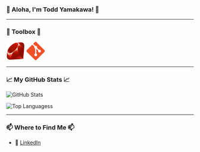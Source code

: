 ### 🌴 Aloha, I'm Todd Yamakawa! 🌴



---
### 🧰 Toolbox 🧰
<img src="https://github.com/devicons/devicon/blob/master/icons/ruby/ruby-original.svg" alt="Ruby Logo" width="50" height="50" /> <img src="https://github.com/devicons/devicon/blob/master/icons/git/git-original.svg" alt="Git Logo" width="50" height="50" />


---
### 📈 My GitHub Stats 📈
![GitHub Stats](https://github-readme-stats.vercel.app/api?username=toddyamakawa)

![Top Languagess](https://github-readme-stats.vercel.app/api/top-langs/?username=toddyamakawa&hide=css,tcl)

---
### 📫 Where to Find Me 📫
- 🤝 [LinkedIn](https://www.linkedin.com/in/toddyamakawa/)



<!--
TODO:
<img src="https://cdn.worldvectorlogo.com/logos/arm-logo-2017.svg" alt="Arm logo" width="50" height="50" />
<img src="https://cdn.worldvectorlogo.com/logos/amd-logo-1.svg" alt="AMD logo" width="50" height="50" />


- https://github.com/devicons/devicon/blob/master/icons/linkedin/linkedin-original.svg
- https://github.com/devicons/devicon/blob/master/icons/jenkins/jenkins-original.svg

https://github.com/devicons/devicon/blob/master/icons/vim/vim-original.svg
https://github.com/devicons/devicon/blob/master/icons/bash/bash-original.svg
https://github.com/devicons/devicon/blob/master/icons/c/c-original.svg
https://github.com/devicons/devicon/blob/master/icons/cplusplus/cplusplus-original.svg
https://github.com/devicons/devicon/blob/master/icons/python/python-original.svg

https://github.com/devicons/devicon/blob/master/icons/confluence/confluence-original.svg

https://github.com/devicons/devicon/blob/master/icons/docker/docker-plain.svg

https://github.com/devicons/devicon/blob/master/icons/github/github-original.svg

https://github.com/devicons/devicon/blob/master/icons/redhat/redhat-original.svg
https://github.com/devicons/devicon/blob/master/icons/slack/slack-original.svg


-->


<!--
Search for Icons:
- https://github.com/devicons/devicon/tree/master/icons
- https://worldvectorlogo.com/

GitHub stats: https://github.com/anuraghazra/github-readme-stats

Here are some ideas to get you started:

👋

- 🔭 I’m currently working on ...
- 🌱 I’m currently learning ...
- 👯 I’m looking to collaborate on ...
- 🤔 I’m looking for help with ...
- 💬 Ask me about ...
- 📫 How to reach me: ...
- 😄 Pronouns: ...
- ⚡ Fun fact: ...
-->
